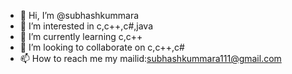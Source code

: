 - 👋 Hi, I’m @subhashkummara
- 👀 I’m interested in c,c++,c#,java 
- 🌱 I’m currently learning c,c++
- 💞️ I’m looking to collaborate on c,c++,c#
- 📫 How to reach me my mailid:subhashkummara111@gmail.com

<!---
subhashkummara/subhashkummara is a ✨ special ✨ repository because its `README.md` (this file) appears on your GitHub profile.
You can click the Preview link to take a look at your changes.
--->
